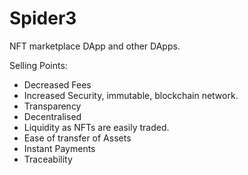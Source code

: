 # Spider3

NFT marketplace DApp and other DApps. 


Selling Points: 
- Decreased Fees
- Increased Security, immutable, blockchain network.
- Transparency
- Decentralised
- Liquidity as NFTs are easily traded.
- Ease of transfer of Assets
- Instant Payments
- Traceability

